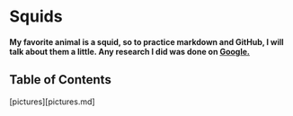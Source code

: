 # Squids
#### My favorite animal is a squid, so to practice markdown and GitHub, I will talk about them a little. Any research I did was done on [Google.](www.google.com)  
## Table of Contents
[pictures][pictures.md]
